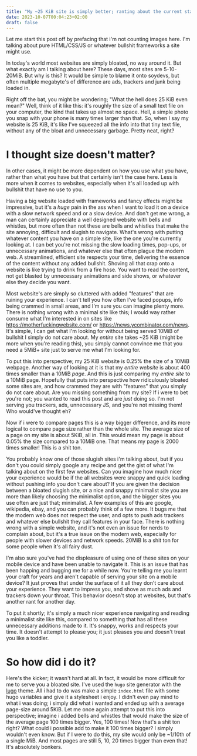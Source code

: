 ```yaml
---
title: "My ~25 KiB site is simply better; ranting about the current state of the web, soydevs beware."
date: 2023-10-07T00:04:23+02:00
draft: false
---
```


Let me start this post off by prefacing that i'm not counting images here. I'm talking about pure HTML/CSS/JS or whatever bullshit frameworks a site might use.

In today's world most websites are simply bloated, no way around it. But what exactly am I talking about here? These days, most sites are 5-10-20MiB. But why is this? It would be simple to blame it onto soydevs, but often multiple megabyte's of difference are ads, trackers and junk being loaded in.

Right off the bat, you might be wondering; "What the hell does 25 KiB even mean?" Well, think of it like this: it's roughly the size of a small text file on your computer, the kind that takes up almost no space. Hell, a simple photo you snap with your phone is many times larger than that. So, when I say my website is 25 KiB, it's like I've squeezed all the info into that tiny text file, without any of the bloat and unnecessary garbage. Pretty neat, right?

# I thought size doesn't matter?

In other cases, it might be more dependent on how you use what you have, rather than what you have but that certainly isn't the case here. Less is more when it comes to websites, especially when it's all loaded up with bullshit that have no use to you.

Having a big website loaded with frameworks and fancy effects might be impressive, but it's a *huge* pain in the ass when I want to load it on a device with a slow network speed and or a slow device. And don't get me wrong, a man can certainly appreciate a well designed website with bells and whistles, but more often than not these are bells and whistles that make the site annoying, difficult and slugish to navigate. What's wrong with putting whatever content you have on a simple site, like the one you're currently looking at. I can bet you're not missing the slow loading times, pop-ups, or unnecessary animations, and whatever else that often plague the modern web. A streamlined, efficient site respects your time, delivering the essence of the content without any added bullshit. Shoving all that crap onto a website is like trying to drink from a fire hose. You want to read the content, not get blasted by unnecessary animations and side shows, or whatever else they decide you want.

Most website's are simply so cluttered with added "features" that are ruining your experience. I can't tell you how often I've faced popups, info being crammed in small areas, and I'm sure you can imagine plenty more. There is nothing wrong with a minimal site like this; I would way rather consume what I'm interested in on sites like https://motherfuckingwebsite.com/ or https://news.ycombinator.com/news. It's simple, I can get what I'm looking for without being served 10MiB of bullshit I simply do not care about. My *entire* site takes ~25 KiB (might be more when you're reading this), you simply cannot convince me that you need a 5MiB+ site just to serve me what I'm looking for. 

To put this into perspective; my 25 KiB website is 0.25% the size of a 10MiB webpage. Another way of looking at it is that my *entire website* is about 400 times smaller than a 10MiB *page*. And this is just comparing my *entire site* to a 10MiB page. Hopefully that puts into perspective how ridiculously bloated some sites are, and how crammed they are with "features" that you simply do not care about. Are you missing something from my site? If i were to bet you're not; you wanted to read this post and are *just* doing so. I'm not serving you trackers, ads, unnecessary JS, and you're not missing them! Who would've thought eh?

Now if i were to compare pages this is a way bigger difference, and its more logical to compare page size rather than the whole site. The average size of a page on my site is about 5KiB, all in. This would mean my page is about 0.05% the size compared to a 10MiB one. That means my page is 2000 times smaller! This is a shit ton.

You probably know one of those slugish sites i'm talking about, but if you don't you could simply google any recipe and get the gist of what I'm talking about on the first few websites. Can you imagine how much nicer your experience would be if the all websites were snappy and quick loading without pushing info you don't care about? If you are given the decision between a bloated slugish site, or a nice and snappy minimalist site you are more than likely choosing the minimalist option, and the bigger sites you use often are just that; minimalist. A few examples of this are google, wikipedia, ebay, and you can probably think of a few more. It bugs me that the modern web does not respect the user, and opts to push ads trackers and whatever else bullshit they call features in your face. There is nothing wrong with a simple website, and it's not even an issue for nerds to complain about, but it's a true issue on the modern web, especially for people with slower devices and network speeds. 20MiB Is a shit ton for some people when it's all fairy dust.

I'm also sure you've had the displeasure of using one of these sites on your mobile device and have been unable to navigate it. This is an issue that has been happing and bugging me for a while now. You're telling me you learnt your craft for years and aren't capable of serving your site on a mobile device? It just proves that under the surface of it all they don't care about your experience. They want to impress you, and shove as much ads and trackers down your throat. This behavior doesn't stop at websites, but that's another rant for another day.

To put it shortly; it's simply a much nicer experience navigating and reading a minimalist site like this, compared to something that has all these unnecessary additions made to it. It's snappy, works and respects your time. It doesn't attempt to please you; it just pleases you and doesn't treat you like a toddler.

# So how did i do it?

Here's the kicker; it wasn't hard at all. In fact, it would be more difficult for me to serve you a bloated site. I've used the `hugo` site generator with the [lugo](https://github.com/LukeSmithxyz/lugo) theme. All i had to do was make a simple `index.html` file with some hugo variables and give it a stylesheet i enjoy. I didn't even pay mind to what i was doing; i simply did what i wanted and ended up with a average page-size around 5KiB. Let me once again attempt to put this into perspective; imagine i added bells and whistles that would make the size of the average page 100 times bigger. Yes, 100 times! Now that's a shit ton right? What could i possible add to make it 100 times bigger? I simply wouldn't even know. But if I were to do this, my site would only be ~1/10th of a single MiB. And most pages are still 5, 10, 20 times bigger than even that! It's absolutely bonkers.
